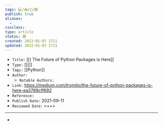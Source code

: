 ```yaml
---
tags: 💻️/📥️/📰️/🟥️
publish: true
aliases:
  - 
cssclass: 
type: article
status: 🟥️
created: 2022-01-07 1711
updated: 2022-01-07 1711
---
```


- `Title:` [[( The Future of Python Packages is Here]]
- `Type:` [[(]]
- `Tags:` [[Python]]
- `Author:` 
	- `Notable Authors:` 
- `Link:` <https://medium.com/trymito/the-future-of-python-packages-is-here-ea3769cff692>
- `Reference:` 
- `Publish Date:` 2021-09-11
- `Reviewed Date:` <++>

---

- 

